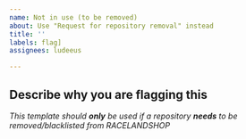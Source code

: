 ```yaml
---
name: Not in use (to be removed)
about: Use "Request for repository removal" instead
title: ''
labels: flag]
assignees: ludeeus

---
```


<!-- Hi there! please use https://github.com/racelandshop/integration/issues/new?assignees=ludeeus&labels=flag&template=removal.yml instead-->

<!-- If you are flagging a repository for removal without a good reason/description, it will be closed -->
## Describe why you are flagging this

_This template should **only** be used if a repository **needs** to be removed/blacklisted from RACELANDSHOP_




<!-- IssueTemplateID: flag -->
